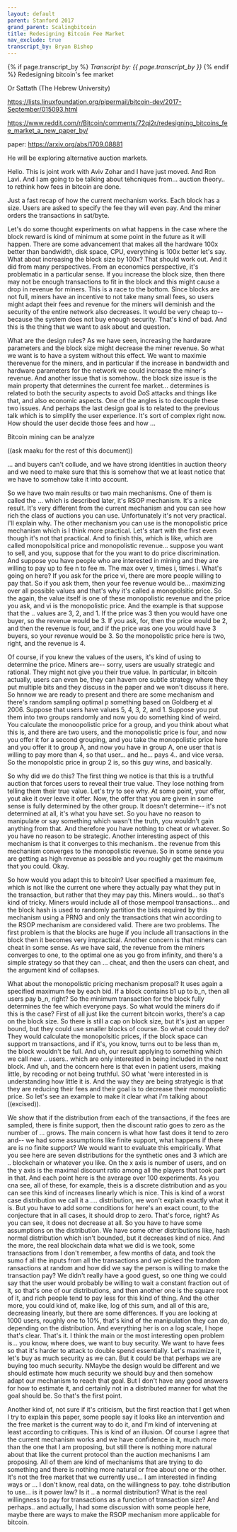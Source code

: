 ```yaml
---
layout: default
parent: Stanford 2017
grand_parent: Scalingbitcoin
title: Redesigning Bitcoin Fee Market
nav_exclude: true
transcript_by: Bryan Bishop
---
```


{% if page.transcript_by %} <i>Transcript by:
{{ page.transcript_by }}</i> {% endif %} Redesigning bitcoin's fee
market

Or Sattath (The Hebrew University)

<https://lists.linuxfoundation.org/pipermail/bitcoin-dev/2017-September/015093.html>

<https://www.reddit.com/r/Bitcoin/comments/72qi2r/redesigning_bitcoins_fee_market_a_new_paper_by/>

paper: <https://arxiv.org/abs/1709.08881>

He will be exploring alternative auction markets.

Hello. This is joint work with Aviv Zohar and I have just moved. And Ron
Lavi. And I am going to be talking about tehcniques from... auction
theory.. to rethink how fees in bitcoin are done.

Just a fast recap of how the current mechanism works. Each block has a
size. Users are asked to specify the fee they will even pay. And the
miner orders the transactions in sat/byte.

Let's do some thought experiments on what happens in the case where the
block reward is kind of minimum at some point in the future as it will
happen. There are some advancement that makes all the hardware 100x
better than bandwidth, disk space, CPU, everything is 100x better let's
say. What about increasing the block size by 100x? That should work out.
And it did from many perspectives. From an economics perspective, it's
problematic in a particular sense. If you increase the block size, then
there may not be enough transactions to fit in the block and this might
cause a drop in revenue for miners. This is a race to the bottom. Since
blocks are not full, miners have an incentive to not take many small
fees, so users might adapt their fees and revenue for the miners will
deminish and the security of the entire network also decreases. It would
be very cheap to-- because the system does not buy enough security.
That's kind of bad. And this is the thing that we want to ask about and
question.

What are the design rules? As we have seen, increasing the hardware
parameters and the block size might decrease the miner revenue. So what
we want is to have a system without this effect. We want to maximie
therevenue for the miners, and in particular if the increase in
bandwidth and hardware parameters for the network we could increase the
miner's revenue. And another issue that is somehow.. the block size
issue is the main property that determines the current fee market...
determines is related to both the security aspects to avoid DoS attacks
and things like that, and also economic aspects. One of the angles is to
decouple these two issues. And perhaps the last design goal is to
related to the previous talk which is to simplify the user experience.
It's sort of complex right now. How should the user decide those fees
and how ...

Bitcoin mining can be analyze

((ask maaku for the rest of this document))

... and buyers can't collude, and we have strong identities in auction
theory and we need to make sure that this is somehow that we at least
notice that we have to somehow take it into account.

So we have two main results or two main mechanisms. One of them is
called the ... which is described later, it's RSOP mechanism. It's a
nice result. It's very different from the current mechanism and you can
see how rich the class of auctions you can use. Unfortunately it's not
very practical. I'll explain why. The other mechanism you can use is the
monopolistic price mechanism which is I think more practical. Let's
start with the first even though it's not that practical. And to finish
this, which is like, which are called monopolsitical price and
monopolistic revenue... suppose you want to sell, and you, suppose that
for the you want to do price discrimination. And suppose you have people
who are interested in mining and they are willing to pay up to fee n to
fee m. The max over v, times i, times i. What's going on here? If you
ask for the price vi, there are more people willing to pay that. So if
you ask them, then your fee revenue would be... maximizing over all
possible values and that's why it's called a monopolsitic price. So the
again, the value itself is one of these monopolistic revenue and the
price you ask, and vi is the monopolistic price. And the example is that
suppose that the .. values are 3, 2, and 1. If the price was 3 then you
would have one buyer, so the revenue would be 3. If you ask, for, then
the price would be 2, and then the revenue is four, and if the price was
one you would have 3 buyers, so your revenue would be 3. So the
monopolistic price here is two, right, and the revenue is 4.

Of course, if you knew the values of the users, it's kind of using to
determine the price. Miners are-- sorry, users are usually strategic and
rational. They might not give you their true value. In particular, in
bitcoin actually, users can even be, they can havem ore subtle strategy
where they put multiple bits and they discuss in the paper and we won't
discuss it here. So hnnow we are ready to present and there are some
mechanism and there's random sampling optimal p something based on
Goldberg et al 2006. Suppose that users have values 5, 4, 3, 2, and 1.
Suppose you put them into two groups randomly and now you do something
kind of weird. You calculate the monoopolistic price for a group, and
you think about what this is, and there are two users, and the
monopolistic price is four, and now you offer it for a second grouping,
and you take the monopolistic price here and you offer it to group A,
and now you have in group A, one user that is willing to pay more than
4, so that user... and he... pays 4.. and vice versa. So the monopolstic
price in group 2 is, so this guy wins, and basically.

So why did we do this? The first thing we notice is that this is a
truthful auction that forces users to reveal their true value. They lose
nothing from telling them their true value. Let's try to see why. At
some point, your offer, yout ake it over leave it offer. Now, the offer
that you are given in some sense is fully determined by the other group.
It doesn't determine-- it's not determined at all, it's what you have
set. So you have no reason to manipulate or say something which wasn't
the truth, you wouldn't gain anything from that. And therefore you have
nothing to cheat or whatever. So you have no reason to be strategic.
Another interesting aspect of this mechanism is that it converges to
this mechanism.. the revenue from this mechanism converges to the
monopolistic revenue. So in some sense you are getting as high revenue
as possible and you roughly get the maximum that you could. Okay.

So how would you adapt this to bitcoin? User specified a maximum fee,
which is not like the current one where they actually pay what they put
in the transaction, but rather that they may pay this. Miners would...
so that's kind of tricky. Miners would include all of those mempool
transactions... and the block hash is used to randomly partition the
bids required by this mechanism using a PRNG and only the transactions
that win according to the RSOP mechanism are considered valid. There are
two problems. The first problem is that the blocks are huge if you
include all transactions in the block then it becomes very impractical.
Another concern is that miners can cheat in some sense. As we have said,
the revenue from the miners converges to one, to the optimal one as you
go from infinity, and there's a simple strategy so that they can ...
cheat, and then the users can cheat, and the argument kind of collapses.

What about the monopolistic pricing mechanism proposal? It uses again a
specified maximum fee by each bid. If a block contains b1 up to b_n,
then all users pay b_n, right? So the minimum transaction for the block
fully determines the fee which everyone pays. So what would the miners
do if this is the case? First of all just like the current bitcoin
works, there's a cap on the block size. So there is still a cap on block
size, but it's just an upper bound, but they could use smaller blocks of
course. So what could they do? They would calculate the monopolsitic
prices, if the block space can support m transactions, and if it's, you
know, turns out to be less than m, the block wouldn't be full. And uh,
our result applying to something which we call new .. users.. which are
only interested in being included in the next block. And uh, and the
concern here is that even in patient users, making little, by recoding
or not being truthful. SO what 'were interested in is understanding how
little it is. And the way they are being stratyegic is that they are
reducing their fees and their goal is to decrease their monopolistic
price. So let's see an example to make it clear what i'm talking about
((excised)).

We show that if the distribution from each of the transactions, if the
fees are sampled, there is finite support, then the discount ratio goes
to zero as the number of ... grows. The main concern is what how fast
does it tend to zero and-- we had some assumptions like finite support,
what happens if there are is no finite support? We would want to
evaluate this empirically. What you see here are seven distributions for
the synthetic ones and 3 which are .. blockchain or whatever you like.
On the x axis is number of users, and on the y axis is the maximal
discount ratio among all the players that took part in that. And each
point here is the average over 100 experiments. As you cna see, all of
these, for example, theis is a discrete distribution and as you can see
this kind of increases linearly which is nice. This is kind of a worst
case distribution we call it a .... distribution, we won't explain
exactly what it is. But you have to add some conditions for here's an
exact count, to the conjecture that in all cases, it should drop to
zero. That's force, right? As you can see, it does not decrease at all.
So you have to have some assumptions on the distribution. We have some
other distributions like, hash normal distribution which isn't bounded,
but it decreases kind of nice. And the more, the real blockchain data
what we did is we took, some transactions from I don't remember, a few
months of data, and took the sumo f all the inputs from all the
transactions and we picked the trandom ransactions at random and how did
we say the person is willing to make the transaction pay? We didn't
really have a good guest, so one thing we could say that the user would
probably be willing to wait a constant fraction out of it, so that's one
of our distributions, and then another one is the square root of it, and
rich people tend to pay less for this kind of thing. And the other more,
you could kind of, make like, log of this sum, and all of this are,
decreasing linearly, but there are some differences. If you are looking
at 1000 users, roughly one to 10%, that's kind of the manipulation they
can do, depending on the distribution. And everything her is on a log
scale, I hope that's clear. That's it. I think the main or the most
interesting open problem is... you know, where does, we want to buy
security. We want to have fees so that it's harder to attack to double
spend essentially. Let's maximize it, let's buy as much security as we
can. But it could be that perhaps we are buying too much security.
NMaybe the design would be different and we should estimate how much
security we should buy and then somehow adapt our mechanism to reach
that goal. But I don't have any good answers for how to estimate it, and
certainly not in a distributed manner for what the goal should be. So
that's the first point.

Another kind of, not sure if it's criticism, but the first reaction that
I get when I try to explain this paper, some people say it looks like an
intervention and the free market is the current way to do it, and I'm
kind of intervening at least according to critiques. This is kind of an
illusion. Of course I agree that the current mechanism works and we have
confidence in it, much more than the one that I am proposing, but still
there is nothing more natural about that like the current protocol than
the auction mechanisms I am proposing. All of them are kind of
mechanisms that are trying to do something and there is nothing more
natural or free about one or the other. It's not the free market that we
currently use... I am interested in finding ways or ... I don't know,
real data, on the willingness to pay. tohe distribution to use... is it
power law? Is it .. a normal distribution? What is the real willingness
to pay for transactions as a function of transaction size? And perhaps..
and actually, I had some discussion with some people here, maybe there
are ways to make the RSOP mechanism more applicable for bitcoin.
